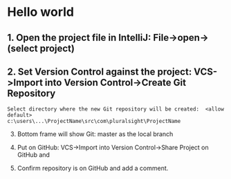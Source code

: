 

# Hello world

## 1.  Open the project file in IntelliJ:  File->open-> (select project)
   
## 2.  Set Version Control against the project:  VCS->Import into Version Control->Create Git Repository 
    
    Select directory where the new Git repository will be created:  <allow default>       c:\users\...\ProjectName\src\com\pluralsight\ProjectName
    
3.  Bottom frame will show Git: master as the local branch

4.  Put on GitHub:  VCS->Import into Version Control->Share Project on GitHub <allow default repository name> and <allow default for initial commit>

5.  Confirm repository is on GitHub and add a comment.




   







